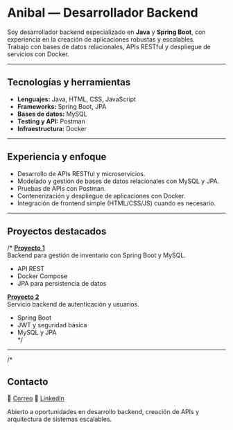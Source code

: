 # Anibal — Desarrollador Backend

Soy desarrollador backend especializado en **Java** y **Spring Boot**, con experiencia en la creación de aplicaciones robustas y escalables.  
Trabajo con bases de datos relacionales, APIs RESTful y despliegue de servicios con Docker.

---

## Tecnologías y herramientas

- **Lenguajes:** Java, HTML, CSS, JavaScript  
- **Frameworks:** Spring Boot, JPA  
- **Bases de datos:** MySQL  
- **Testing y API:** Postman  
- **Infraestructura:** Docker  

---

## Experiencia y enfoque

- Desarrollo de APIs RESTful y microservicios.  
- Modelado y gestión de bases de datos relacionales con MySQL y JPA.  
- Pruebas de APIs con Postman.  
- Contenerización y despliegue de aplicaciones con Docker.  
- Integración de frontend simple (HTML/CSS/JS) cuando es necesario.  

---

## Proyectos destacados
/*
**[Proyecto 1](https://github.com/javAnibal/proyecto1)**  
Backend para gestión de inventario con Spring Boot y MySQL.  
- API REST  
- Docker Compose  
- JPA para persistencia de datos  

**[Proyecto 2](https://github.com/javAnibal/proyecto2)**  
Servicio backend de autenticación y usuarios.  
- Spring Boot  
- JWT y seguridad básica  
- MySQL y JPA  
*/
---

/*
## Contacto

📧 [Correo](a88anibal@gmail.com)
🔗 [LinkedIn](https://github.com/javAnibal)



Abierto a oportunidades en desarrollo backend, creación de APIs y arquitectura de sistemas escalables.

